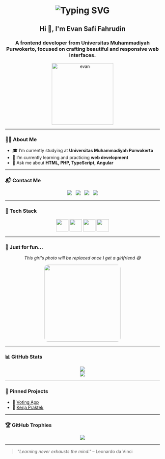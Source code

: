 <h1 align="center">
  <img src="https://readme-typing-svg.herokuapp.com?font=Fira+Code&weight=700&size=24&pause=1000&color=FF69B4&center=true&vCenter=true&width=435&lines=Welcome+to+my+GitHub!" alt="Typing SVG" />
</h1>

<h2 align="center">Hi 👋, I'm Evan Safi Fahrudin</h2>
<h3 align="center">A frontend developer from Universitas Muhammadiyah Purwokerto, focused on crafting beautiful and responsive web interfaces.</h3>

<p align="center">
  <img src="https://i.imgur.com/VhKvb4a.png" alt="evan" width="200" />
</p>



---

### 👨‍💻 About Me

- 🎓 I’m currently studying at **Universitas Muhammadiyah Purwokerto**
- 🌱 I’m currently learning and practicing **web development**
- 💬 Ask me about **HTML, PHP, TypeScript, Angular**

---

### 📬 Contact Me

<p align="center">
  <img src="https://img.shields.io/badge/Email-safievan4@gmail.com-FF69B4?style=flat&logo=gmail&logoColor=white" />
  &nbsp;
  <img src="https://img.shields.io/badge/Instagram-@nave0.7-FF69B4?style=flat&logo=instagram&logoColor=white" />
  &nbsp;
  <img src="https://img.shields.io/badge/GitHub-Safevan-FF69B4?style=flat&logo=github&logoColor=white" />
  &nbsp;
  <img src="https://img.shields.io/badge/Discord-@nave0.7-FF69B4?style=flat&logo=discord&logoColor=white" />
</p>

---

### 🧰 Tech Stack

<p align="center">
  <img src="https://cdn.jsdelivr.net/gh/devicons/devicon/icons/html5/html5-original.svg" width="40" />
  <img src="https://cdn.jsdelivr.net/gh/devicons/devicon/icons/php/php-original.svg" width="40" />
  <img src="https://cdn.jsdelivr.net/gh/devicons/devicon/icons/typescript/typescript-original.svg" width="40" />
  <img src="https://cdn.jsdelivr.net/gh/devicons/devicon/icons/angularjs/angularjs-original.svg" width="40" />
</p>

---

### 💬 Just for fun...

<p align="center">
  <em>This girl's photo will be replaced once I get a girlfriend 😅</em>
</p>

<p align="center">
  <img src="https://i.imgur.com/aBFDY6Z.png" width="250" style="border-radius:12px;" />
</p>

---

### 📊 GitHub Stats

<p align="center">
  <img src="https://github-readme-stats.vercel.app/api?username=Safevan&show_icons=true&theme=rose_pine&title_color=FF69B4&icon_color=FF69B4" />
  <br/>
  <img src="https://github-readme-stats.vercel.app/api/top-langs/?username=Safevan&layout=compact&theme=rose_pine&title_color=FF69B4" />
</p>

---

### 📌 Pinned Projects

- 🔗 [Voting App](https://github.com/Safevan/voting-app)
- 🔗 [Kerja Praktek](https://github.com/Safevan/ponpes)

---

### 🏆 GitHub Trophies

<p align="center">
  <img src="https://github-profile-trophy.vercel.app/?username=Safevan&theme=radical&title=Followers,Stars,Commits,Repositories,Issues&margin-w=15&no-frame=true" />
</p>

---

> _"Learning never exhausts the mind."_ – Leonardo da Vinci

